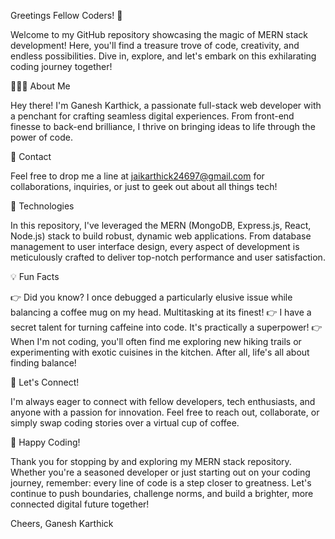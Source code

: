 Greetings Fellow Coders! 🚀

Welcome to my GitHub repository showcasing the magic of MERN stack development! Here, you'll find a treasure trove of code, creativity, and endless possibilities. Dive in, explore, and let's embark on this exhilarating coding journey together!

👨🏽‍💻 About Me

Hey there! I'm Ganesh Karthick, a passionate full-stack web developer with a penchant for crafting seamless digital experiences. From front-end finesse to back-end brilliance, I thrive on bringing ideas to life through the power of code.

📧 Contact

Feel free to drop me a line at jaikarthick24697@gmail.com for collaborations, inquiries, or just to geek out about all things tech!

🔧 Technologies

In this repository, I've leveraged the MERN (MongoDB, Express.js, React, Node.js) stack to build robust, dynamic web applications. From database management to user interface design, every aspect of development is meticulously crafted to deliver top-notch performance and user satisfaction.

💡 Fun Facts

👉 Did you know? I once debugged a particularly elusive issue while balancing a coffee mug on my head. Multitasking at its finest!
👉 I have a secret talent for turning caffeine into code. It's practically a superpower!
👉 When I'm not coding, you'll often find me exploring new hiking trails or experimenting with exotic cuisines in the kitchen. After all, life's all about finding balance!

🌟 Let's Connect!

I'm always eager to connect with fellow developers, tech enthusiasts, and anyone with a passion for innovation. Feel free to reach out, collaborate, or simply swap coding stories over a virtual cup of coffee.

🚀 Happy Coding!

Thank you for stopping by and exploring my MERN stack repository. Whether you're a seasoned developer or just starting out on your coding journey, remember: every line of code is a step closer to greatness. Let's continue to push boundaries, challenge norms, and build a brighter, more connected digital future together!

Cheers,
Ganesh Karthick
